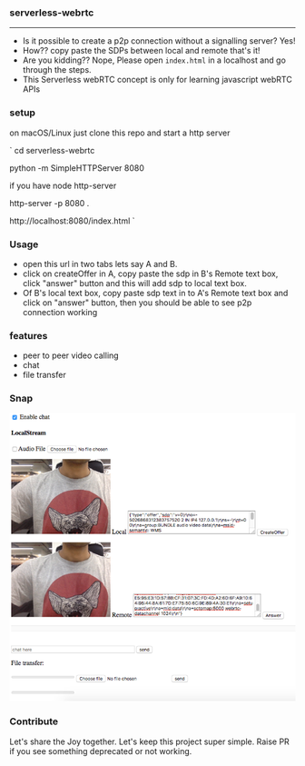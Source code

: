 ### serverless-webrtc
---
* Is it possible to create a p2p connection without a signalling server? 
Yes!
* How?? copy paste the SDPs between local and remote that's it!
* Are you kidding?? Nope, Please open `index.html` in a localhost and go through the steps. 
* This Serverless webRTC concept is only for learning javascript webRTC APIs

### setup
on macOS/Linux just clone this repo and start a http server

`
cd serverless-webrtc

python -m SimpleHTTPServer 8080

if you have node http-server

http-server -p 8080 .

http://localhost:8080/index.html
`
### Usage
* open this url in two tabs lets say A and B.
* click on createOffer in A, copy paste the sdp in B's Remote text box, click "answer" button and this will add sdp to local text box.
* Of B's local text box, copy paste sdp text in to A's Remote text box and click on "answer" button, then you should be able to see p2p connection working

### features
* peer to peer video calling
* chat
* file transfer

### Snap
![serverless-webrtc](snap.png)

### Contribute
Let's share the Joy together. Let's keep this project super simple. Raise PR if you see something deprecated or not working.
